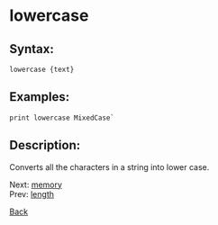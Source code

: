 # lowercase

## Syntax:
`lowercase {text}`

## Examples:
``print lowercase MixedCase` ``

## Description:
Converts all the characters in a string into lower case.

Next: [memory](memory.md)  
Prev: [length](length.md)

[Back](../../README.md)
